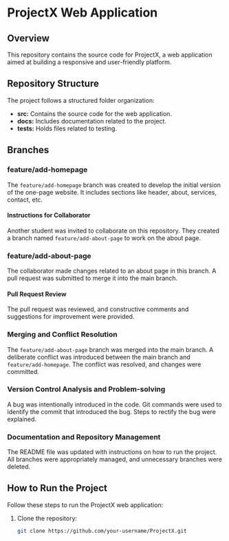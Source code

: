 # ProjectX Web Application

## Overview

This repository contains the source code for ProjectX, a web application aimed at building a responsive and user-friendly platform.

## Repository Structure

The project follows a structured folder organization:

- **src:** Contains the source code for the web application.
- **docs:** Includes documentation related to the project.
- **tests:** Holds files related to testing.

## Branches

### feature/add-homepage

The `feature/add-homepage` branch was created to develop the initial version of the one-page website. It includes sections like header, about, services, contact, etc. 

#### Instructions for Collaborator

Another student was invited to collaborate on this repository. They created a branch named `feature/add-about-page` to work on the about page.

### feature/add-about-page

The collaborator made changes related to an about page in this branch. A pull request was submitted to merge it into the main branch.

#### Pull Request Review

The pull request was reviewed, and constructive comments and suggestions for improvement were provided.

### Merging and Conflict Resolution

The `feature/add-about-page` branch was merged into the main branch. A deliberate conflict was introduced between the main branch and `feature/add-homepage`. The conflict was resolved, and changes were committed.

### Version Control Analysis and Problem-solving

A bug was intentionally introduced in the code. Git commands were used to identify the commit that introduced the bug. Steps to rectify the bug were explained.

### Documentation and Repository Management

The README file was updated with instructions on how to run the project. All branches were appropriately managed, and unnecessary branches were deleted.

## How to Run the Project

Follow these steps to run the ProjectX web application:

1. Clone the repository:

   ```bash
   git clone https://github.com/your-username/ProjectX.git
